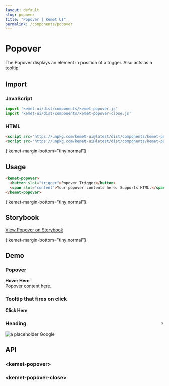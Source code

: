 ```yaml
---
layout: default
slug: popover
title: "Popover | Kemet UI"
permalink: /components/popover
---
```


# Popover

The Popover displays an element in position of a trigger. Also acts as a tooltip.

## Import 

### JavaScript
```javascript
import 'kemet-ui/dist/components/kemet-popover.js'
import 'kemet-ui/dist/components/kemet-popover-close.js'
```
### HTML
```html
<script src="https://unpkg.com/kemet-ui@latest/dist/components/kemet-popover.js" type="module"></script>
<script src="https://unpkg.com/kemet-ui@latest/dist/components/kemet-popover-close.js" type="module"></script>

```


{:kemet-margin-bottom="tiny:normal"}
## Usage

```html
<kemet-popover>
  <button slot="trigger">Popover Trigger</button>
  <span slot="content">Your popover contents here. Supports HTML.</span>
</kemet-popover>
```

{:kemet-margin-bottom="tiny:normal"}
## Storybook

[View Popover on Storybook](https://storybook.kemet.dev/?path=/story/components-kemet-popover--popover)


{:kemet-margin-bottom="tiny:normal"}
## Demo

### Popover 
<docs-showcase>
<kemet-popover id="kemet-popover-demo" effect="fade">
  <strong slot="trigger">Hover Here</strong>
  <div slot="content">Popover content here.</div>
</kemet-popover>
<style>
  #kemet-popover-demo {
    --kemet-popover-width: 245%;
  }
</style>
</docs-showcase>

### Tooltip that fires on click
<docs-showcase caption="Notice that styles were added here. Popover does not make assumptions about how you want to style your content so the following styles were needed to get the demo look and feel.">
<div>
  <style>
    #kemet-popover-demo-tooltip {
      --kemet-popover-width: 320px;
    }
    #kemet-popover-demo-tooltip img {
      max-width: 100%;
    }
    #kemet-popover-demo-tooltip kemet-popover-close {
      float: right;
    }
  </style>
  <kemet-popover id="kemet-popover-demo-tooltip" effect="fade" fire-on="click" tooltip click-outside>
    <strong slot="trigger">Click Here</strong>
    <div slot="content">
      <kemet-popover-close>&times;</kemet-popover-close>
      <h3>Heading</h3>
      <img kemet-margin-bottom="tiny:small" src="http://via.placeholder.com/1920x1080" alt="a placeholder">
      <docs-button reverse link="http://google.com">Google</docs-button>
    </div>
  </kemet-popover>
</div>
</docs-showcase>

## API

### &lt;kemet-popover&gt;
<docs-api-table base-url="{{ site.baseurl }}" component="kemet-popover"></docs-api-table>

### &lt;kemet-popover-close&gt;
<docs-api-table base-url="{{ site.baseurl }}" component="kemet-popover-close"></docs-api-table>
